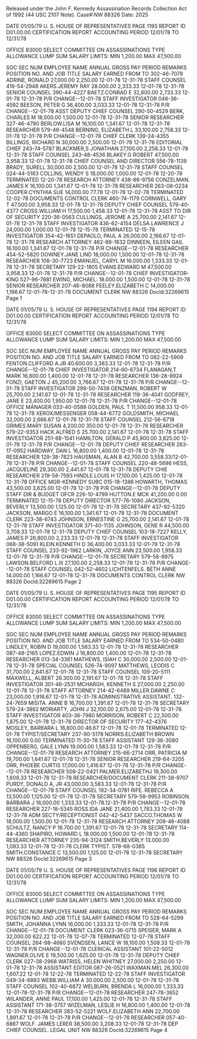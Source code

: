 Released under the John F. Kennedy
Assassination Records Collection Act of
1992 (44 USC 2107 Note). Case#:NW
88326 Date: 2025

DATE 01/05/79 U. S. HOUSE OF REPRESENTATIVES PAGE 1193
REPORT ID D01.00.00 CERTIFICATION REPORT
ACCOUNTING PERIOD 12/01/78 TO 12/31/78

OFFICE 83000 SELECT COMMITTEE ON ASSASSINATIONS
TYPE ALLOWANCE LUMP SUM SALARY LIMITS: MIN 1,200.00 MAX 47,500.00

SOC SEC NUM EMPLOYEE NAME ANNUAL GROSS PAY PERIOD REMARKS
POSITION NO. AND JOB TITLE SALARY EARNED FROM TO
302-46-7079 ADRINE, RONALD 27,000.00 2,250.00 12-01-78 12-31-78
STAFF COUNSEL
416-54-2948 AKERS.JEREMY RAY 28.000.00 2,333.33 12-01-78 12-31-78
SENIOR COUNSEL
390-44-4227 BAETZ.CONRAD E 32,800.00 2,733.33 12-01-78 12-31-78 P/R CHANGE--12-01-78
STAFF INVESTIGATOR
046-36-4592 BEESON, PETER G 36,400.00 3,033.33 12-01-78 12-31-78 P/R CHANGE--12-01-78
ASST DEPUTY CHIEF COUNSEL
290-50-4529 BERK, CHARLES M 18,000.00 1,500.00 12-01-78 12-31-78
SENIOR RESEARCHER
327-46-4790 BERLOW.LISA M 16,100.00 1,341.67 12-01-78 12-31-78
RESEARCHER
579-46-4548 BERNING, ELIZABETH L 33,100.00 2,758.33 12-01-78 12-31-78 P/R CHANGE--12-01-78
CHIEF CLERK
139-24-4355 BILLINGS, RICHARD N 30,000.00 2,500.00 12-01-78 12-31-78
EDITORIAL CHIEF
243-74-5787 BLACKMER,S JONATHAN 27,100.00 2,258.33 12-01-78 12-31-78
STAFF COUNSEL
243-48-4536 BLAKEY.G ROBERT 47,500.00 3,958.33 12-01-78 12-31-78
CHIEF COUNSEL AND DIRECTOR
556-78-1139 BRADY, SURELL 30,000.00 2,500.00 12-01-78 12-31-78
STAFF COUNSEL
024-44-5163 COLLINS, WENDY S 18,000.00 1,000.00 12-01-78 12-20-78 TERMINATED 12-20-78
RESEARCH ATTORNEY
438-86-9756 CONZELMAN. JAMES K 16,100.00 1,341.67 12-01-78 12-31-78
RESEARCHER
263-08-0234 COOPER.CYNTHIA SUE 14,000.00 77.78 12-01-78 12-02-78 TERMINATED 12-02-78
DOCUMENTS CONTROL CLERK
460-74-1179 CORNWELL, GARY T 47.500.00 3,958.33 12-01-78 12-31-78
DEPUTY CHIEF COUNSEL
579-40-4377 CROSS.WILLIAM H 17,500.00 1,458.33 12-01-78 12-31-78
ASST TO DIR OF SECURITY
220-36-0563 CULLINGS, JEROME A 25,700.00 2,141.67 12-01-78 12-31-78
STAFF INVESTIGATOR
436-62-4154 DELSA.LAWRENCE J 24,000.00 1,000.00 12-01-78 12-15-78 TERMINATED 12-15-78
INVESTIGATOR
354-42-1651 DEPAOLO, PAUL A 26,000.00 2,166.67 12-01-78 12-31-78
RESEARCH ATTORNEY
462-88-1832 DINNEEN, EILEEN GAIL 16.100.00 1,341.67 12-01-78 12-31-78 P/R CHANGE--12-01-78
RESEARCHER
454-52-5820 DOWNEY.JANE LIND 18,000.00 1,500.00 12-01-78 12-31-78
RESEARCHER
108-30-7723 EMANUEL, CARYL M 16.000.00 1,333.33 12-01-78 12-31-78
SECRETARY
129-22-1805 EVANS.EDWARD M 47,500.00 3,958.33 12-01-78 12-31-78 P/R CHANGE--12-01-78
CHIEF INVESTIGATOR-KING
527-96-7881 EWING, MICHAEL: 18.000.00 1,500.00 12-01-78 12-31-78
SENIOR RESEARCHER
207-46-8088 FEELEY.ELIZABETH C 14,000.00 1,166.67 12-01-78-12-31-78
DOCUMENT CLERK
NW 88326 Docld:32269615 Page 1

DATE 01/05/79 U. S. HOUSE OF REPRESENTATIVES PAGE 1194
REPORT ID D01.00.00 CERTIFICATION REPORT
ACCOUNTING PERIOD 12/01/78 TO 12/31/78

OFFICE 83000 SELECT COMMITTEE ON ASSASSINATIONS
TYPE ALLOWANCE LUMP SUM SALARY LIMITS: MIN 1,200.00 MAX 47,500.00

SOC SEC NUM EMPLOYEE NAME ANNUAL GROSS PAY PERIOD REMARKS
POSITION NO. AND JOB TITLE SALARY EARNED FROM TO
082-22-5909 FENTON.CLIFFORD A.JR 40.600.00 3,383.33 12-01-78 12-31-78 P/R CHANGE--12-01-78
CHIEF INVESTIGATOR
214-60-6734 FLANAGAN,T MARK 16,800.00 1,400.00 12-01-78 12-31-78
RESEARCHER
136-28-8924 FONZI, GAETON J 45,200.00 3,766.67 12-01-78 12-31-78 P/R CHANGE--12-01-78
STAFF INVESTIGATOR
299-50-7438 GENZMAN, ROBERT W 25,700.00 2,141.67 12-01-78 12-31-78
RESEARCHER
119-36-4041 GODFREY, JANE E 23,400.00 1,950.00 12-01-78 12-31-78 P/R CHANGE--12-01-78
OFFICE MANAGER
033-40-0589 GOLDEN, PAUL T 11,500.00 958.33 12-01-78 12-31-78
XEROX/MESSENGER
058-44-6772 GOLDSMITH, MICHAEL 32,000.00 2,666.67 12-01-78 12-31-78
STAFF COUNSEL
212-56-6718 GRIMES.MARY SUSAN 4,200.00 350.00 12-01-78 12-31-78
RESEARCHER
579-22-9353 HACK.ALFRED S 25.700.00 2,141.67 12-01-78 12-31-78
STAFF INVESTIGATOR
251-88-1541 HAMILTON, GERALD P 45,900.00 3,825.00 12-01-78 12-31-78 P/R CHANGE--12-01-78
DEPUTY CHIEF RESEARCHER
263-17-0952 HARDWAY, DAN L 16,800.00 1,400.00 12-01-78 12-31-78
RESEARCHER
129-38-7823 HAUSMAN, ALAN B 42,700.00 3,558.33/12-01-78 12-31-78 P/R CHANGE--12-01-78
STAFF COUNSEL
220-48-5696 HESS, JACQUELINE 29,300.00 2,441.67 12-01-78 12-31-78
DEPUTY CHIE RESEARCHER
219-58-7593 HINDLE.LOUIS H 17,100.00 1,425.00 12-01-78 12-31-78
OFFICE MGR-KENNEDY SUBC
015-18-1386 HOWARTH, THOMAS 43,500.00 3,625.00 12-01-78 12-31-78 P/R CHANGE--12-01-78
DEPUTY STAFF DIR & BUDGET OFCR
226-10-4799 HUTTON.E MCK 41,200.00 0.00 TERMINATED 12-15-78
DEPUTY DIRECTOR
577-76-1080 JACKSON, BEVERLY 13,500.00 1,125.00 12-01-78 12-31-78
SECRETARY
437-92-5320 JACKSON, MARGO E 16,100.00 1,341.67 12-01-78 12-31-78
DOCUMENT CLERK
223-38-6743 JOHNSON, ERNESTINE G 25,700.00 2,141.67 12-01-78 12-31-78
STAFF INVESTIGATOR
371-40-1135 JOHNSON, GENE R 44,500.00 3,708.33 12-01-78 12-31-78
DEPUTY CHIEF COUNSEL
103-18-7227 KELLY, JAMES P 26,800.00 2,233.33 12-01-78 12-31-78
STAFF INVESTIGATOR
068-38-5091 KLEIN.KENNETH D 36,400.00 3,033.33 12-01-78 12-31-78
STAFF COUNSEL
233-92-1962 LARKIN, JOYCE ANN 23,500.00 1,958.33 12-01-78 12-31-78 P/R CHANGE--12-01-78
SECRETARY
579-58-9975 LAWSON.BELFORD L.III 27,100.00 2,258.33 12-01-78 12-31-78 P/R CHANGE--12-01-78
STAFF COUNSEL
042-52-4602 LICHTENFELS. BETH ANNE 14.000.00 1,166.67 12-01-78 12-31-78
DOCUMENTS CONTROL CLERK
NW 88326 Docld:32269615 Page 2

DATE 01/05/79 U. S. HOUSE OF REPRESENTATIVES PAGE 1195
REPORT ID D01.00.00 CERTIFICATION REPORT
ACCOUNTING PERIOD 12/01/78 TO 12/31/78

OFFICE 83000 SELECT COMMITTEE ON ASSASSINATIONS
TYPE ALLOWANCE LUMP SUM SALARY LIMITS: MIN 1,200.00 MAX 47,500.00

SOC SEC NUM EMPLOYEE NAME ANNUAL GROSS PAY PERIOD REMARKS
POSITION NO. AND JOB TITLE SALARY EARNED FROM TO
534-50-0480 LINDLEY, ROBIN D 19,000.00 1,583.33 12-01-78 12-31-78
RESEARCHER
087-48-2165 LOPEZ.EDWIN J 16,800.00 1,400.00 12-01-78 12-31-78
RESEARCHER
013-34-3361 MATHEWS, ISIAH C 30,000.00 2,500.00 12-01-78 12-31-78
SPECIAL COUNSEL
526-74-9097 MATTHEWS, LEODIS C 31,700.00 2,641.67 12-01-78 12-31-78
STAFF COUNSEL
109-20-5111 MAXWELL, ALBERT 26.300.00 2,191.67 12-01-78 12-31-78
STAFF INVESTIGATOR
301-46-2531 MCHARGH, KENNETH S 27,000.00 2,250.00 12-01-78 12-31-78
STAFF ATTORNEY
214-42-6489 MILLER.DAWNE C 23,000.00 1,916.67 12-01-78 12-31-78
ADMINISTRATIVE ASSISTANT.
132-24-7659 MISITA. ANNE B 16,700.00 1,391.67 12-01-78 12-31-78
SECRETARY
579-24-3862 MORIARTY, JOHN J 32,100.00 2,675.00 12-01-78 12-31-78.
STAFF INVESTIGATOR
403-36-7980 MORRISON, ROBERT C 22,500.00 1,875.00 12-01-78 12-31-78
DIRECTOR OF SECURITY
177-42-4376 MOSLEY, BARBARA L 16,800.00 46.67 12-01-78 12-01-78 TERMINATED 12-01-78
TYPIST/SECRETARY
237-90-5178 NORRIS.ELIZABETH BROWN 16,100.00 0.00 TERMINATED 11-30-78
STAFF ASSISTANT
129-36-3080 OPPENBERG, GALE LYNN 19.000.00 1,583.33 12-01-78 12-31-78 P/R CHANGE--12-01-78
RESEARCH ATTORNEY
215-66-2714 ORR, PATRICIA M 19,700.00 1,641.67 12-01-78 12-31-78
SENIOR RESEARCHER
219-64-3205 ORR, PHOEBE CURTIS 17,000.00 1,416.67 12-01-78 12-31-78 P/R CHANGE--12-01-78
RESEARCHER
508-22-0421 PALMER.ELIZABETHJ 19,300.00 1,608.33 12-01-78 12-31-78
RESEARCHER/DOCUMENT CLERK
211-38-9707 PURDY, DONALD A, JR 43,000.00 3,583.33 12-01-78 12-31-78 P/R CHANGE--12-01-78
STAFF COUNSEL
192-34-0781 RIFE. REBECCA A 13,500.00 1,125.00 12-01-78 12-31-78
SECRETARY
579-58-9953 ROBINSON. BARBARA J 16,000.00 1,333.33 12-01-78.12-31-78 P/R CHANGE--12-01-78
RESEARCHER
227-18-5345 ROSS.IDA JANE 21,400.00 1,783.33 12-01-78 12-31-78
ADM SECTY/RECEPTIONIST
042-42-5437 SACCO.THOMAS W 18,000.00 1,500.00 12-01-78 12-31-78
RESEARCH ATTORNEY
209-46-4088 SCHULTZ, NANCY P 16.700.00 1,391.67 12-01-78 12-31-78
SECRETARY
114-44-4360 SHAPIRO, HOWARD L 18.000.00 1,500.00 12-01-78 12-31-78
RESEARCHER ATTORNEY
235-94-3124 SMITH.BEVERLY 13.000.00 1,083.33 12-01-78 12-31-78
CLERK TYPIST.
578-68-0385 SMITH.CONSTANCE C 13,500.00 1,125.00 12-01-78 12-31-78
SECRETARY
NW 88326 Docld:32269615 Page 3

DATE 01/05/79 U. S. HOUSE OF REPRESENTATIVES PAGE 1196
REPORT ID D01.00.00 CERTIFICATION REPORT
ACCOUNTING PERIOD 12/01/78 TO 12/31/78

OFFICE 83000 SELECT COMMITTEE ON ASSASSINATIONS
TYPE ALLOWANCE LUMP SUM SALARY LIMITS: MIN 1,200.00 MAX 47,500.00

SOC SEC NUM EMPLOYEE NAME ANNUAL GROSS PAY PERIOD REMARKS
POSITION NO. AND JOB TITLE SALARY EARNED FROM TO
528-64-5299 SMITH, JOHANNA LYNN 16,000.00 1,333.33 12-01-78 12-31-78 P/R CHANGE--12-01-78
DOCUMENT CLERK
023-36-0715 SPEISER, MARK A 32,000.00 622.22 12-01-78 12-07-78 TERMINATED 12-07-78
STAFF COUNSEL
264-98-4680 SVENDSEN, LANCE W 18,100.00 1,508.33 12-01-78 12-31-78 P/R CHANGE--12-01-78
CLERICAL ASSISTANT
101-22-5012 WAGNER.OLIVE E 19,500.00 1,625.00 12-01-78 12-31-78
DEPUTY CHIEF CLERK
027-38-2968 WATRISS, HELEN WHITNEY 27.000.00 2,250.00 12-01-78 12-31-78
ASSISTANT EDITOR
087-26-0521 WAXMAN.MEL 26,300.00 1,607.22 12-01-78 12-22-78 TERMINATED 12-22-78
STAFF INVESTIGATOR
049-34-8893 WEBB.WILLIAM A 30.000.00 2,500.00 12-01-78 12-31-78
STAFF COUNSEL
102-40-6872 WELBURN, BRENDA L 16,000.00 1,333.33 12-01-78-12-31-78 P/R CHANGE--12-01-78
RESEARCHER
247-78-3852 WILANDER, ANNE PAUL 17,100.00 1,425.00 12-01-78 12-31-78
STAFF ASSISTANT
171-38-3757 WIZELMAN, LESLIE Η 16,800.00 1,400.00 12-01-78 12-31-78
RESEARCHER
383-52-5221 WOLF.ELIZABETH ANN 22,700.00 1,891.67 12-01-78 12-31-78 P/R CHANGE--12-01-78
RESEARCHER
057-40-6887 WOLF. JAMES LERER 38,500.00 3,208.33 12-01-78 12-31-78
DEP CHIEF COUNSEL. LEGAL UNIT
NW 88326 Docld:32269615 Page 4

